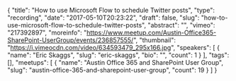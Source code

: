 {
  "title": "How to use Microsoft Flow to schedule Twitter posts",
  "type": "recording",
  "date": "2017-05-10T20:23:22",
  "draft": false,
  "slug": "how-to-use-microsoft-flow-to-schedule-twitter-posts",
  "abstract": "",
  "vimeo": "217392897",
  "moreinfo": "https://www.meetup.com/Austin-Office365-SharePoint-UserGroup/events/236857555/",
  "thumbnail": "https://i.vimeocdn.com/video/634593479_295x166.jpg",
  "speakers": [
    {
      "name": "Eric Skaggs",
      "slug": "eric-skaggs",
      "bio": "",
      "count": 1
    }
  ],
  "tags": [],
  "meetups": [
    {
      "name": "Austin Office 365 and SharePoint User Group",
      "slug": "austin-office-365-and-sharepoint-user-group",
      "count": 19
    }
  ]
}